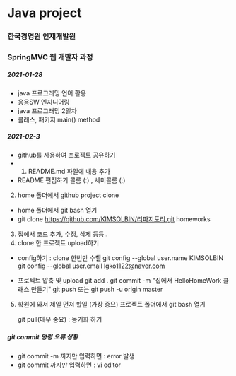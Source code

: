 # Java project
### 한국경영원 인재개발원
### SpringMVC 웹 개발자 과정

##### 2021-01-28

* java 프로그래밍 언어 활용
* 응용SW 엔지니어링
* java 프로그래밍 2일차 
* 클래스, 패키지 main() method

##### 2021-02-3
* github를 사용하여 프로젝트 공유하기
* 1. README.md 파일에 내용 추가
*	README 편집하기
 	콜롬 (:) , 세미콜롬 (;)
2. home 폴더에서 github project clone
* home 폴더에서 git bash 열기
* git clone https://github.com/KIMSOLBIN/리파지토리.git homeworks

3. 집에서 코드 추가, 수정, 삭제 등등..
4. clone 한 프로젝트 upload하기
* config하기 : clone 한번만 수핼
	git config --global user.name KIMSOLBIN
	git config --global user.email lgko1122@naver.com

* 프로젝트 압축 및 upload
	git add .
	git commit -m "집에서 HelloHomeWork 클래스 만들기"
	git push 또는 git push -u origin master

5. 학원에 와서 제일 먼저 할일 (가장 중요)
	프로젝트 폴더에서 git bash 열기

	git pull(매우 중요) : 동기화 하기

##### git commit 명령 오류 상황
*	git commit -m 까지만 입력하면 : error 발생
* 	git commit 까지만 입력하면 : vi editor